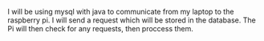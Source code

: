 I will be using mysql with java to communicate from my laptop to the raspberry pi.
I will send a request which will be stored in the database.
The Pi will then check for any requests, then proccess them.
